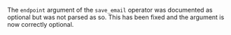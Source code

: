 The `endpoint` argument of the `save_email` operator was documented as optional
but was not parsed as so. This has been fixed and the argument is now
correctly optional.
